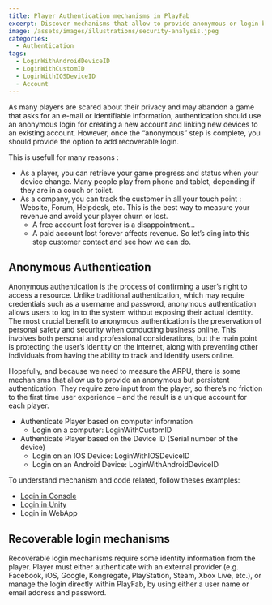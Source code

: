 ```yaml
---
title: Player Authentication mechanisms in PlayFab
excerpt: Discover mechanisms that allow to provide anonymous or login based authentication in game
image: /assets/images/illustrations/security-analysis.jpeg
categories:
  - Authentication
tags:
  - LoginWithAndroidDeviceID
  - LoginWithCustomID
  - LoginWithIOSDeviceID
  - Account
---
```

As many players are scared about their privacy and may abandon a game that asks for an e-mail or identifiable information, authentication should use an anonymous login for creating a new account and linking new devices to an existing account. However, once the “anonymous” step is complete, you should provide the option to add recoverable login.

This is usefull for many reasons :

- As a player, you can retrieve your game progress and status when your device change. Many people play from phone and tablet, depending if they are in a couch or toilet.
- As a company, you can track the customer in all your touch point : Website, Forum, Helpdesk, etc. This is the best way to measure your revenue and avoid your player churn or lost.
  - A free account lost forever is a disappointment…
  - A paid account lost forever affects revenue.
So let’s ding into this step customer contact and see how we can do.

## Anonymous Authentication
Anonymous authentication is the process of confirming a user’s right to access a resource. 
Unlike traditional authentication, which may require credentials such as a username and password, anonymous authentication allows users to log in to the system without exposing their actual identity. 
The most crucial benefit to anonymous authentication is the preservation of personal safety and security when conducting business online. 
This involves both personal and professional considerations, but the main point is protecting the user’s identity on the Internet, along with preventing other individuals from having the ability to track and identify users online.

Hopefully, and because we need to measure the ARPU, there is some mechanisms that allow us to provide an anonymous but persistent authentication. They require zero input from the player, so there’s no friction to the first time user experience – and the result is a unique account for each player.

- Authenticate Player based on computer information
  - Login on a computer: LoginWithCustomID
- Authenticate Player based on the Device ID (Serial number of the device)
  - Login on an IOS Device: LoginWithIOSDeviceID
  - Login on an Android Device: LoginWithAndroidDeviceID

To understand mechanism and code related, follow theses examples:

- [Login in Console](2021-02-23-loginwithcustomid-console.md)
- [Login in Unity](2021-03-18-loginwithcustomid-unity.md)
- Login in WebApp


## Recoverable login mechanisms
Recoverable login mechanisms require some identity information from the player. Player must either authenticate with an external provider (e.g. Facebook, iOS, Google, Kongregate, PlayStation, Steam, Xbox Live, etc.), or manage the login directly within PlayFab, by using either a user name or email address and password.